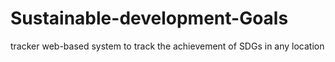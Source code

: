 # Sustainable-development-Goals
tracker web-based system to track the achievement of SDGs in any location

